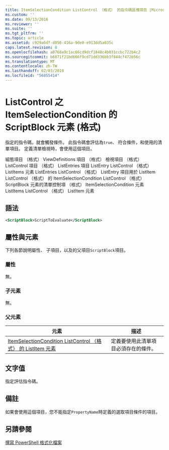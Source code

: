 ```yaml
---
title: ItemSelectionCondition ListControl （格式） 的指令碼區塊項目 |Microsoft Docs
ms.custom: ''
ms.date: 09/13/2016
ms.reviewer: ''
ms.suite: ''
ms.tgt_pltfrm: ''
ms.topic: article
ms.assetid: c929a6df-d050-416a-9de0-e913dd5a035c
caps.latest.revision: 8
ms.openlocfilehash: a0768a9c1ac66cd9dcf1848c4b031ccbc722b4c2
ms.sourcegitcommit: b6871f21bd666f9cd71dd336bb3f844cf472b56c
ms.translationtype: MT
ms.contentlocale: zh-TW
ms.lasthandoff: 02/03/2019
ms.locfileid: "56855414"
---
```

# <a name="scriptblock-element-for-itemselectioncondition-for-listcontrol-format"></a>ListControl 之 ItemSelectionCondition 的 ScriptBlock 元素 (格式)

指定的指令碼，就會觸發條件。 此指令碼會評估為`true`、 符合條件，和使用的清單項目。 定義清單檢視時，會使用這個項目。

組態項目 （格式） ViewDefinitions 項目 （格式） 檢視項目 （格式） ListControl 項目 （格式） ListEntries 項目 ListEntry ListControl （格式） ListItems 元素 ListEntries ListControl （格式） ListEntry 項目用於 ListItem ListControl （格式） 的 ItemSelectionCondition ListControl （格式） ScriptBlock 元素的清單控制項 （格式） ItemSelectionCondition 元素 ListItems ListControl （格式） ListItem 元素

## <a name="syntax"></a>語法

```xml
<ScriptBlock>ScriptToEvaluate</ScriptBlock>
```

## <a name="attributes-and-elements"></a>屬性與元素

下列各節說明屬性、 子項目，以及的父項目`ScriptBlock`項目。

### <a name="attributes"></a>屬性

無。

### <a name="child-elements"></a>子元素

無。

### <a name="parent-elements"></a>父元素

|元素|描述|
|-------------|-----------------|
|[ItemSelectionCondition ListControl （格式） 的 ListItem 元素](./itemselectioncondition-element-for-listitem-for-listcontrol-format.md)|定義要使用此清單項目必須存在的條件。|

## <a name="text-value"></a>文字值

指定評估指令碼。

## <a name="remarks"></a>備註

如果會使用這個項目，您不能指定`PropertyName`時定義的選取項目條件的項目。

## <a name="see-also"></a>另請參閱

[撰寫 PowerShell 格式化檔案](./writing-a-powershell-formatting-file.md)
